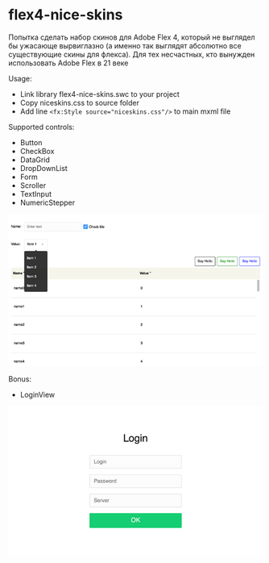 # flex4-nice-skins

Попытка сделать набор скинов для Adobe Flex 4, который не выглядел бы ужасающе вырвиглазно 
(а именно так выглядят абсолютно все существующие скины для флекса). Для тех несчастных, кто вынужден использовать Adobe Flex в 21 веке

Usage:

* Link library flex4-nice-skins.swc to your project
* Copy niceskins.css to source folder
* Add line `<fx:Style source="niceskins.css"/>` to main mxml file

Supported controls:

* Button
* CheckBox
* DataGrid
* DropDownList
* Form
* Scroller
* TextInput
* NumericStepper

![Controls](controls.jpg)

Bonus:

* LoginView

![Login](login.jpg)